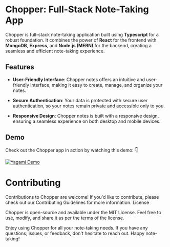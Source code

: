 # Chopper: Full-Stack Note-Taking App

Chopper is full-stack note-taking application built using **Typescript** for a robust foundation. It combines the power of **React** for the frontend with **MongoDB**, **Express**, and **Node.js (MERN)** for the backend, creating a seamless and efficient note-taking experience.

## Features

- **User-Friendly Interface**: Chopper notes offers an intuitive and user-friendly interface, making it easy to create, manage, and organize your notes.

- **Secure Authentication**: Your data is protected with secure user authentication, so your notes remain private and accessible only to you.

- **Responsive Design**: Chopper notes is built with a responsive design, ensuring a seamless experience on both desktop and mobile devices.

## Demo

Check out the Chopper app in action by watching this demo: 👇

[![Yagami Demo](https://img.youtube.com/vi/6Qc0IuvDCps/0.jpg)](https://www.youtube.com/watch?v=6Qc0IuvDCps)

<!-- 

## Getting Started

To run Chopper notes on your local machine, follow these steps:

1. Clone the repository to your local machine:

   ```bash
   git clone https://github.com/yourusername/yagami.git

   ```
2. npm r
-->
# Contributing

Contributions to Chopper are welcome! If you'd like to contribute, please check out our Contributing Guidelines for more information.
License

Chopper is open-source and available under the MIT License. Feel free to use, modify, and share it as per the terms of the license.

Enjoy using Chopper for all your note-taking needs. If you have any questions, issues, or feedback, don't hesitate to reach out. Happy note-taking!
